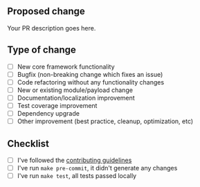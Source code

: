<!--
  Thanks for contributing to OWASP Nettacker!
-->

## Proposed change

<!--
  Describe the big picture of your changes.
  Don't forget to link your PR to an existing issue if any.
-->

Your PR description goes here.

## Type of change

<!--
  Type of change you want to introduce. Please, check one (1) box only!
  If your PR requires multiple boxes to be checked, most likely it needs to
  be split into multiple PRs.
-->

- [ ] New core framework functionality
- [ ] Bugfix (non-breaking change which fixes an issue)
- [ ] Code refactoring without any functionality changes
- [ ] New or existing module/payload change
- [ ] Documentation/localization improvement
- [ ] Test coverage improvement
- [ ] Dependency upgrade
- [ ] Other improvement (best practice, cleanup, optimization, etc)

## Checklist

<!--
  Put an `x` in the boxes that apply. You can change them after PR is created.
-->

- [ ] I've followed the [contributing guidelines][contributing-guidelines]
- [ ] I've run `make pre-commit`, it didn't generate any changes
- [ ] I've run `make test`, all tests passed locally

<!--
  Thanks again for your contribution!
-->

[contributing-guidelines]: https://nettacker.readthedocs.io/en/latest/Developers/
